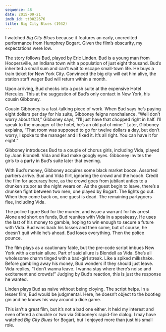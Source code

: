 ```yaml
---
sequence: 48
date: 2015-09-21
imdb_id: tt0022676
title: Big City Blues (1932)
---
```


I watched _Big City Blues_ because it features an early, uncredited performance from Humphrey Bogart. Given the film’s obscurity, my expectations were low.

The story follows Bud, played by Eric Linden. Bud is a young man from Hoopersville, an Indiana town with a population of just eight thousand. Bud’s inherited a small sum and can’t wait to escape small-town life. He buys a train ticket for New York City. Convinced the big city will eat him alive, the station staff wager Bud will return within a month.

Upon arriving, Bud checks into a posh suite at the expensive Hotel Hercules. This at the suggestion of Bud’s only contact in New York, his cousin Gibboney.

Cousin Gibboney is a fast-talking piece of work. When Bud says he’s paying eight dollars per day for his suite, Gibboney feigns nonchalance. “Well don’t worry about that,” Gibboney says, “I’ll just have that chopped right in half. I’ll speak to the manager of the hotel, he’s an old pal of mine.” Later, Gibboney explains, “That room was supposed to go for twelve dollars a day, but don’t worry, I spoke to the manager and I fixed it. It’s all right. You can have it for eight.”

Gibboney introduces Bud to a couple of chorus girls, including Vida, played by Joan Blondell. Vida and Bud make googly eyes. Gibboney invites the girls to a party in Bud’s suite later that evening.

With Bud’s money, Gibboney acquires some black market booze. Assorted partiers arrive. Bud and Vida flirt, ignoring the crowd and the hooch. Credit the film for accuracy here, as the crowd goes from jubilant antics to a drunken stupor as the night wears on. As the guest begin to leave, there’s a drunken fight between two men, one played by Bogart. The lights go out. When they come back on, one guest is dead. The remaining partygoers flee, including Vida.

The police figure Bud for the murder, and issue a warrant for his arrest. Alone and short on funds, Bud reunites with Vida in a speakeasy. He uses the last of his money to gamble, hoping to win enough to secure a future with Vida. Bud wins back his losses and then some, but of course, he doesn’t quit while he’s ahead. Bud loses everything. Then the police pounce.

The film plays as a cautionary fable, but the pre-code script imbues New York with a certain allure. Part of said allure is Blondell as Vida. She’s all wholesome charm tinged with a bad-girl streak. Like a spiked milkshake. Before gambling away his money, Bud wonders if they should just leave. Vida replies, “I don’t wanna leave. I wanna stay where there’s noise and excitement and crowds!” Judging by Bud’s reaction, this is just the response he wanted.

Linden plays Bud as naive without being cloying. The script helps. In a lesser film, Bud would be judgmental. Here, he doesn’t object to the bootleg gin and he knows his way around a dice game.

This isn’t a great film, but it’s not a bad one either. It held my interest and even offered a chuckle or two via Gibboney’s rapid-fire dialog. I may have watched _Big City Blues_ for Bogart, but I enjoyed more than just his small role.